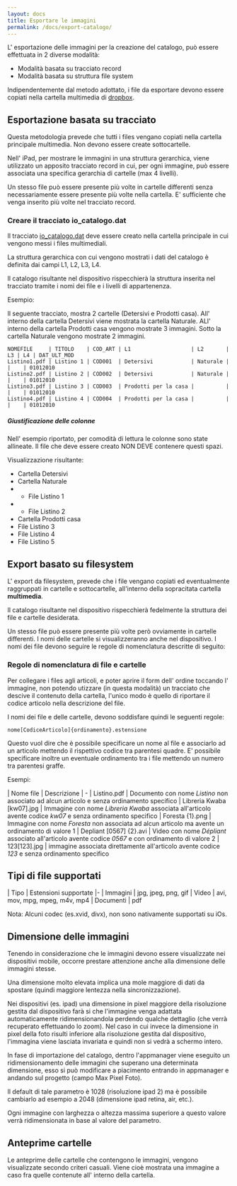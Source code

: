 ```yaml
---
layout: docs
title: Esportare le immagini
permalink: /docs/export-catalogo/
---
```

L' esportazione delle immagini per la creazione del catalogo, può essere effettuata in 2 diverse modalità:

  *  Modalità basata su tracciato record
  *  Modalità basata su struttura file system

Indipendentemente dal metodo adottato, i file da esportare devono essere copiati nella cartella multimedia di [dropbox](https://www.dropbox.com).

## Esportazione basata su tracciato

Questa metodologia prevede che tutti i files vengano copiati nella cartella principale multimedia. Non devono essere create sottocartelle.

Nell' iPad, per mostrare le immagini in una struttura gerarchica, viene utilizzato un apposito tracciato record in cui, per ogni immagine, può essere associata una specifica gerarchia di cartelle (max 4 livelli).

Un stesso file può essere presente  più volte in cartelle differenti senza necessariamente essere presente più volte nella cartella. E' sufficiente che venga inserito più volte nel tracciato record.

### Creare il tracciato io_catalogo.dat

Il tracciato [io_catalogo.dat](../io_catalogo) deve essere creato nella cartella principale in cui vengono messi i files multimediali.

La struttura gerarchica con cui vengono mostrati i dati del catalogo è definita dai campi L1, L2, L3, L4.

Il catalogo risultante nel dispositivo rispecchierà la struttura inserita nel tracciato tramite i nomi dei file e i livelli di appartenenza.

Esempio:

Il seguente tracciato, mostra 2 cartelle (Detersivi e Prodotti casa).
All' interno della cartella Detersivi viene mostrata la cartella Naturale.
ALl' interno della cartella Prodotti casa vengono mostrate 3 immagini.
Sotto la cartella Naturale vengono mostrate 2 immagini.

```
NOMEFILE     | TITOLO    | COD_ART | L1                   | L2       | L3 | L4 | DAT_ULT_MOD
Listino1.pdf | Listino 1 | COD001  | Detersivi            | Naturale |    |    | 01012010
Listino2.pdf | Listino 2 | COD002  | Detersivi            | Naturale |    |    | 01012010
Listino3.pdf | Listino 3 | COD003  | Prodotti per la casa |          |    |    | 01012010
Listino4.pdf | Listino 4 | COD004  | Prodotti per la casa |          |    |    | 01012010
```

<div class="note warning">
  <h5>Giustificazione delle colonne</h5>
  <p>Nell' esempio riportato, per comodità di lettura le colonne sono state allineate. Il file che deve essere creato NON DEVE contenere questi spazi.</p>
</div>

Visualizzazione risultante:

*  Cartella Detersivi
*  Cartella Naturale
* * File Listino 1
* * File Listino 2
*  Cartella Prodotti casa
*  File Listino 3
*  File Listino 4
*  File Listino 5


## Export basato su filesystem

L' export da filesystem, prevede che i file vengano copiati ed eventualmente raggruppati in cartelle e sottocartelle, all'interno della sopracitata cartella **multimedia**.

Il catalogo risultante nel dispositivo rispecchierà fedelmente la struttura dei file e cartelle desiderata.

Un stesso file può essere presente  più volte però ovviamente in cartelle differenti.
I nomi delle cartelle si visualizzeranno anche nel dispositivo.
I nomi dei file devono seguire le regole di nomenclatura descritte di seguito:

### Regole di nomenclatura di file e cartelle

Per collegare i files agli articoli, e poter aprire il form dell' ordine toccando l' immagine, non potendo utizzare (in questa modalità) un tracciato che descive il contenuto della cartella, l'unico modo è quello di riportare il codice articolo nella descrizione del file.

I nomi dei file e delle cartelle, devono soddisfare quindi le seguenti regole:

    nome[CodiceArticolo]{ordinamento}.estensione

Questo vuol dire che è possibile specificare un nome al file e associarlo ad un articolo mettendo il rispettivo codice tra parentesi quadre.
E' possibile specificare inoltre un eventuale ordinamento tra i file mettendo un numero tra parentesi graffe.

Esempi:

| Nome file                   | Descrizione
| -
| Listino.pdf                 | Documento con nome _Listino_ non associato ad alcun articolo e senza ordinamento specifico
| Libreria Kwaba \[kw07\].jpg | Immagine con nome _Libreria Kwaba_ associata all'articolo avente codice _kw07_ e senza ordinamento specifico
| Foresta {1}.png                    | Immagine con nome _Foresta_ non associata ad alcun articolo ma avente un ordinamento di valore 1
| Depliant \[0567\] {2}.avi   | Video con nome _Dépliant_ associato all'articolo avente codice _0567_ e con ordinamento di valore 2
| 123\[123\].jpg                  | immagine associata direttamente all'articolo avente codice _123_ e senza ordinamento specifico

## Tipi di file supportati

| Tipo | Estensioni supportate
|-
| Immagini  | jpg, jpeg, png, gif
| Video     | avi, mov, mpg, mpeg, m4v, mp4
| Documenti | pdf

Nota: Alcuni codec (es.xvid, divx), non sono nativamente supportati su iOs.

## Dimensione delle immagini

Tenendo in considerazione che le immagini devono essere visualizzate nei dispositivi mobile, occorre prestare attenzione anche alla dimensione delle immagini stesse.

Una dimensione molto elevata implica una mole maggiore di dati da spostare (quindi maggiore lentezza nella sincronizzazione).

Nei dispositivi (es. ipad) una dimensione in pixel maggiore della risoluzione gestita dal dispositivo farà si che l'immagine venga adattata automaticamente ridimensionandola perdendo qualche dettaglio (che verrà recuperato effettuando lo zoom).
Nel caso in cui invece la dimensione in pixel della foto risulti inferiore alla risoluzione gestita dal dispositivo, l'immagina viene lasciata invariata e quindi non si vedrà a schermo intero.

In fase di importazione del catalogo, dentro l'appmanager viene eseguito un ridimensionamento delle immagini che superano una determinata dimensione, esso si può modificare a piacimento entrando in appmanager e andando sul progetto (campo Max Pixel Foto).

Il default di tale parametro è 1028 (risoluzione ipad 2) ma è possibile cambiarlo ad esempio a 2048 (dimensione ipad retina, air, etc.).

Ogni immagine con larghezza o altezza massima superiore a questo valore verrà ridimensionata in base al valore del parametro.

## Anteprime cartelle

Le anteprime delle cartelle che contengono le immagini, vengono visualizzate secondo criteri casuali. Viene cioè mostrata una immagine a caso fra quelle contenute all' interno della cartella.
